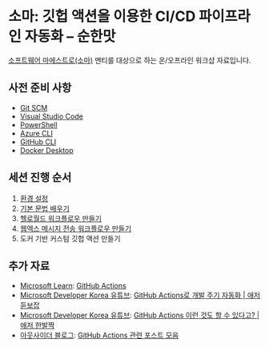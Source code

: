 # 소마: 깃헙 액션을 이용한 CI/CD 파이프라인 자동화 &ndash; 순한맛 #

[소프트웨어 마에스트로(소마)](https://www.swmaestro.org/) 멘티를 대상으로 하는 온/오프라인 워크샵 자료입니다.

## 사전 준비 사항 ##

* [Git SCM](https://git-scm.com/)
* [Visual Studio Code](https://code.visualstudio.com/?WT.mc_id=dotnet-63968-juyoo)
* [PowerShell](https://docs.microsoft.com/powershell/scripting/overview?WT.mc_id=dotnet-63968-juyoo)
* [Azure CLI](https://docs.microsoft.com/cli/azure/what-is-azure-cli?WT.mc_id=dotnet-63968-juyoo)
* [GitHub CLI](https://cli.github.com/)
* [Docker Desktop](https://docs.docker.com/get-docker/)


## 세션 진행 순서 ##

1. [환경 설정](https://github.com/justinyoo/swm-gha-workshop-beginners/blob/steps/01/steps-01.md)
2. [기본 문법 배우기](https://github.com/justinyoo/swm-gha-workshop-beginners/blob/steps/02/steps-02.md)
3. [헬로월드 워크플로우 만들기](https://github.com/justinyoo/swm-gha-workshop-beginners/blob/steps/03/steps-03.md)
4. [웹엑스 메시지 전송 워크플로우 만들기](https://github.com/justinyoo/swm-gha-workshop-beginners/blob/steps/04/steps-04.md)
5. 도커 기반 커스텀 깃헙 액션 만들기


## 추가 자료 ##

* [Microsoft Learn](https://docs.microsoft.com/learn/?WT.mc_id=dotnet-63968-juyoo): [GitHub Actions](https://docs.microsoft.com/learn/paths/automate-workflow-github-actions/?WT.mc_id=dotnet-63968-juyoo)
* [Microsoft Developer Korea 유튜브](http://youtube.com/microsoftdeveloperkorea): [GitHub Actions로 개발 주기 자동화 | 애저 듣보잡](https://www.youtube.com/watch?v=MhGpFunlmMQ&list=PLDZRZwFT9Wkt19Ox35Ir2A7CyNIWG96Nm)
* [Microsoft Developer Korea 유튜브](http://youtube.com/microsoftdeveloperkorea): [GitHub Actions 이런 것도 할 수 있다고? | 애저 한발짝](https://aka.ms/az1s/ep2)
* [아웃사이더 블로그](https://blog.outsider.ne.kr/): [GitHub Actions 관련 포스트 모음](https://blog.outsider.ne.kr/search?q=github%20actions)
